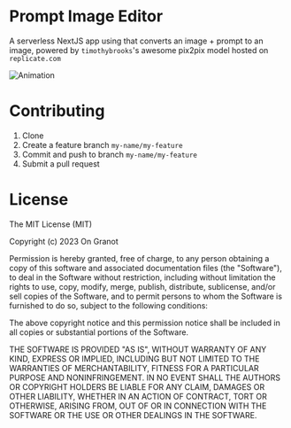 # Prompt Image Editor

A serverless NextJS app using that converts an image + prompt to an image, powered by `timothybrooks`'s awesome pix2pix model hosted on `replicate.com`

![Animation](https://user-images.githubusercontent.com/58481800/218114684-e1e6faf3-9968-4596-83a7-cc3ea3ca849d.gif)


# Contributing

1. Clone
2. Create a feature branch `my-name/my-feature`
3. Commit and push to branch `my-name/my-feature`
4. Submit a pull request

# License

The MIT License (MIT)

Copyright (c) 2023 On Granot

Permission is hereby granted, free of charge, to any person obtaining a copy of this software and associated documentation files (the "Software"), to deal in the Software without restriction, including without limitation the rights to use, copy, modify, merge, publish, distribute, sublicense, and/or sell copies of the Software, and to permit persons to whom the Software is furnished to do so, subject to the following conditions:

The above copyright notice and this permission notice shall be included in all copies or substantial portions of the Software.

THE SOFTWARE IS PROVIDED "AS IS", WITHOUT WARRANTY OF ANY KIND, EXPRESS OR IMPLIED, INCLUDING BUT NOT LIMITED TO THE WARRANTIES OF MERCHANTABILITY, FITNESS FOR A PARTICULAR PURPOSE AND NONINFRINGEMENT. IN NO EVENT SHALL THE AUTHORS OR COPYRIGHT HOLDERS BE LIABLE FOR ANY CLAIM, DAMAGES OR OTHER LIABILITY, WHETHER IN AN ACTION OF CONTRACT, TORT OR OTHERWISE, ARISING FROM, OUT OF OR IN CONNECTION WITH THE SOFTWARE OR THE USE OR OTHER DEALINGS IN THE SOFTWARE.
